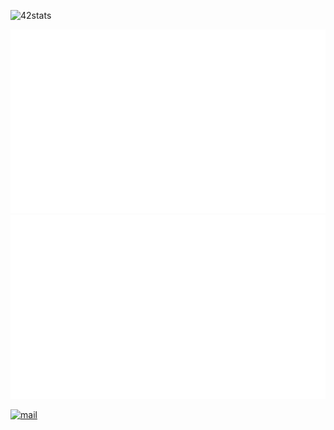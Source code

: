 ![42stats](https://badge42.vercel.app/api/v2/cl3vp66tw002509l1p3inopdr/stats?cursusId=21&coalitionId=45)

![overview](https://github.com/loaki/github_stats/blob/master/generated/overview.svg#gh-dark-mode-only)
![languages](https://github.com/loaki/github_stats/blob/master/generated/languages.svg#gh-dark-mode-only)

[![mail](https://img.shields.io/badge/mail-loaki.dev%40gmail.com-21262d?LabelColor=363b42&style=for-the-badge&logo=gmail)](mailto:loaki.dev@gmail.com)
